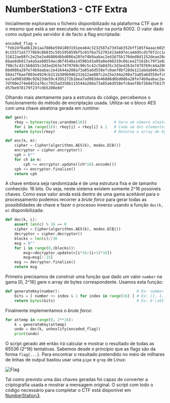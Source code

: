 # NumberStation3 - CTF Extra

Inicialmente exploramos o ficheiro disponibilizado na plataforma CTF que é o mesmo que está a ser executado no servidor na porta 6002. O valor dado como output pelo servidor é de facto a flag encriptada:

```note
encoded_flag = 
"feb24f6a8b12b1aa7886e5941803191eea64c3232587a73d3ab352bff185f4aaacb029205daafdddc71803df502901378bd5e67bb1fc9887989121728a067ca8d342019
8c15571a57776b9c8b035c591595859bf5c01f6a752701413e697eca4dd5cd1f6f2cc1e39654f028668c65b7e75b170ded8d1152deae26e654b68e8a79cb311b309b9462
31622ae88fc2e25e2e46886d6bd086a28fe74b9aabac2e41675b170ded8d1152deae26e654b68e8a75e0ed48319c66cee27161bc79f1e028787fdbf150247108f516c7a9
6bae6db917a4a5aa98554acd6f4548a14590143a95e0ed48319c66cee27161bc79f1e028787fdbf150247108f516c7a96bae6db915e0ed48319c66cee27161bc79f1e028
790c5c42c5b8d35c3d3ed263e7479769c90c5c42c5b8d35c3d3ed263e7479769c44a208a73a85a6d558efc0aef8bf28de90c5c42c5b8d35c3d3ed263e7479769ce46886d
6bd086a28fe74b9aabac2e41644a208a73a85a6d558efc0aef8bf28de121abda046c59c1caad434555abc4247df60e274e8452a70cc7915ad358b1155e7cfe1ab88c69bb
564a7f6aef803e4929cb311b309b946231622ae88fc2e25e244a208a73a85a6d558efc0aef8bf28dee46886d6bd086a28fe74b9aabac2e41690c92623de59c4395272b1b
ea7ad903d90c92623de59c4395272b1bea7ad903de46886d6bd086a28fe74b9aabac2e4169cb311b309b946231622ae88fc2e25e2121abda046c59c1caad434555abc424
7df60e274e8452a70cc7915ad358b115544a208a73a85a6d558efc0aef8bf28de75b170ded8d1152deae26e654b68e8a7cc6863fa2e1072d4a5ffc76beb7164ec17f703b
d57be978179f23fcdb5208e8d"
```

Olhando mais atentamente para a estrutura do código, percebemos o funcionamento do método de encriptação usada. Utiliza-se o bloco AES com uma chave aleatória gerada em *runtime*:

```python
def gen(): 
	rkey = bytearray(os.urandom(16))            # Gera um número aleatório
	for i in range(16): rkey[i] = rkey[i] & 1   # Cada um dos elementos do array é um bit (0, 1)
	return bytes(rkey)                          # Retorna o array de bytes correspondente

def enc(k, m):
	cipher = Cipher(algorithms.AES(k), modes.ECB())
	encryptor = cipher.encryptor()
	cph = b""
	for ch in m:
		cph += encryptor.update((ch*16).encode())
	cph += encryptor.finalize()
	return cph
```

A chave embora seja randomizada é de uma estrutura fixa e de tamanho conhecido: 16 bits. Ou seja, neste sistema existem somente 2^16 possíveis chaves. Como esse valor ainda está dentro de uma gama aceitável para o processamento podemos recorrer a *brute force* para gerar todas as possibilidades de chave e fazer o processo inverso usando a função `dec(k, m)` disponibilizada:

```python
def dec(k, c):
	assert len(c) % 16 == 0
	cipher = Cipher(algorithms.AES(k), modes.ECB())
	decryptor = cipher.decryptor()
	blocks = len(c)//16
	msg = b""
	for i in range(0,(blocks)):
		msg+=decryptor.update(c[i*16:(i+1)*16])
		msg=msg[:-15]
	msg += decryptor.finalize()
	return msg
```

Primeiro precisamos de construir uma função que dado um valor `number` na gama [0, 2^16] gere o array de bytes correspondente. Usamos esta função:

```python
def generateKey(number):                                  # Ex: number = 1287
	bits = [ number >> index & 1 for index in range(16) ] # Ex: [1, 1, 1, 0, 0, 0, 0, 0, 1, 0, 1, 0, 0, 0, 0, 0]
	return bytes(bits)                                    # Ex: b'\x01\x01\x01\x00\x00\x00\x00\x00\x01\x00\x01\x00\x00\x00\x00\x00'
```

Finalmente implementamos o *brute force*:

```python
for attemp in range(0, 2**16):
	k = generateKey(attemp)
	undo = dec(k, unhexlify(encoded_flag))
	print(undo)
```

O script gerado até então irá calcular e mostrar o resultado de todas as 65536 (2^16) tentativas. Sabemos desde o princípio que as flags são da forma `flag{...}`. Para encontrar o resultado pretendido no meio de milhares de linhas de output bastou usar uma `pipe` e `grep` de Linux:

![Flag](../img/numberstation.png)

Tal como previsto uma das chaves geradas foi capaz de converter a criptografia usada e mostrar a mensagem original. O script com todo o código necessário para completar o CTF está disponível em [NumberStation3](/CTF/Exploits/NumberStation3.py).